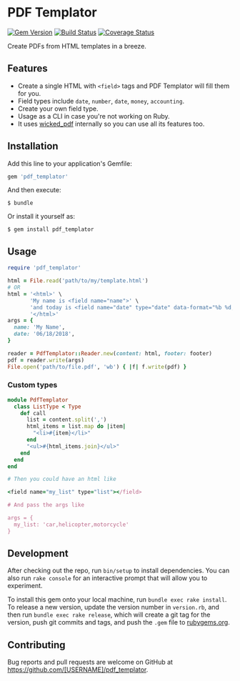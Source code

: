 # PDF Templator

[![Gem Version][rubygems-image]][rubygems-url]
[![Build Status][travis-image]][travis-url]
[![Coverage Status][coverage-image]][coverage-url]

Create PDFs from HTML templates in a breeze.

## Features

- Create a single HTML with `<field>` tags and PDF Templator will fill them for you.
- Field types include `date`, `number`, `date`, `money`, `accounting`.
- Create your own field type.
- Usage as a CLI in case you're not working on Ruby.
- It uses [wicked_pdf](https://github.com/mileszs/wicked_pdf) internally so you can use all its features too.

## Installation

Add this line to your application's Gemfile:

```ruby
gem 'pdf_templator'
```

And then execute:

    $ bundle

Or install it yourself as:

    $ gem install pdf_templator

## Usage

```ruby
require 'pdf_templator'

html = File.read('path/to/my/template.html')
# OR
html = '<html>' \
       'My name is <field name="name">' \
       'and today is <field name="date" type="date" data-format="%b %d, %Y">' \
       '</html>'
args = {
  name: 'My Name',
  date: '06/18/2018',
}

reader = PdfTemplator::Reader.new(content: html, footer: footer)
pdf = reader.write(args)
File.open('path/to/file.pdf', 'wb') { |f| f.write(pdf) }
```

### Custom types

```ruby
module PdfTemplator
  class ListType < Type
    def call
      list = content.split(',')
      html_items = list.map do |item|
        "<li>#{item}</li>"
      end
      "<ul>#{html_items.join}</ul>"
    end
  end
end

# Then you could have an html like

<field name="my_list" type="list"></field>

# And pass the args like

args = {
  my_list: 'car,helicopter,motorcycle'
}

```

## Development

After checking out the repo, run `bin/setup` to install dependencies. You can also run `rake console` for an interactive prompt that will allow you to experiment.

To install this gem onto your local machine, run `bundle exec rake install`. To release a new version, update the version number in `version.rb`, and then run `bundle exec rake release`, which will create a git tag for the version, push git commits and tags, and push the `.gem` file to [rubygems.org](https://rubygems.org).

## Contributing

Bug reports and pull requests are welcome on GitHub at https://github.com/[USERNAME]/pdf_templator.

[rubygems-image]: https://badge.fury.io/rb/pdf_templator.svg
[rubygems-url]: https://badge.fury.io/rb/pdf_templator
[travis-image]: https://travis-ci.org/Mifiel/pdf-templator.svg?branch=master
[travis-url]: https://travis-ci.org/Mifiel/pdf-templator
[coverage-image]: https://coveralls.io/repos/github/Mifiel/pdf-templator/badge.svg?branch=master
[coverage-url]: https://coveralls.io/github/Mifiel/pdf-templator?branch=master
